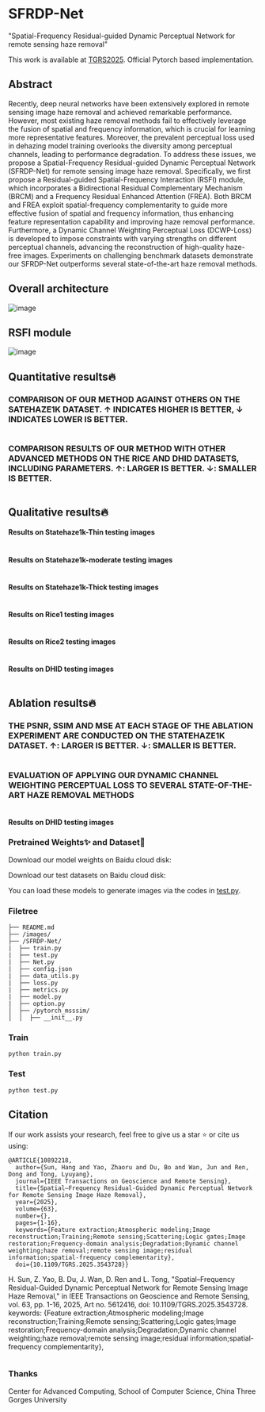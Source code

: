 # SFRDP-Net
"Spatial-Frequency Residual-guided Dynamic Perceptual Network for remote sensing haze removal"

This work is available at [TGRS2025](https://ieeexplore.ieee.org/document/10892218). Official Pytorch based implementation.

## Abstract
Recently, deep neural networks have been extensively explored in remote sensing image haze removal and achieved remarkable performance. However, most existing haze removal methods fail to effectively leverage the fusion of spatial and frequency information, which is crucial for learning more representative features. Moreover, the prevalent perceptual loss used in dehazing model training overlooks the diversity among perceptual channels, leading to performance degradation. To address these issues, we propose a Spatial-Frequency Residual-guided Dynamic Perceptual Network (SFRDP-Net) for remote sensing image haze removal. Specifically, we first propose a Residual-guided Spatial-Frequency Interaction (RSFI) module, which incorporates a Bidirectional Residual Complementary Mechanism (BRCM) and a Frequency Residual Enhanced Attention (FREA). Both BRCM and FREA exploit spatial-frequency complementarity to guide more effective fusion of spatial and frequency information, thus enhancing feature representation capability and improving haze removal performance. Furthermore, a Dynamic Channel Weighting Perceptual Loss (DCWP-Loss) is developed to impose constraints with varying strengths on different perceptual channels, advancing the reconstruction of high-quality haze-free images. Experiments on challenging benchmark datasets demonstrate our SFRDP-Net outperforms several state-of-the-art haze removal methods.

## Overall architecture
![image](/images/net.png)

## RSFI module
![image](/images/RSFI.png)

## Quantitative results🔥

### COMPARISON OF OUR METHOD AGAINST OTHERS ON THE SATEHAZE1K DATASET. ↑ INDICATES HIGHER IS BETTER, ↓ INDICATES LOWER IS BETTER.
<div style="text-align: center">
<img alt="" src="/images/Table1.png" style="display: inline-block;" />
</div>

### COMPARISON RESULTS OF OUR METHOD WITH OTHER ADVANCED METHODS ON THE RICE AND DHID DATASETS, INCLUDING PARAMETERS. ↑: LARGER IS BETTER. ↓: SMALLER IS BETTER.
<div style="text-align: center">
<img alt="" src="/images/Table2.png" style="display: inline-block;" />
</div>

## Qualitative results🔥

#### Results on Statehaze1k-Thin testing images
<div style="text-align: center">
<img alt="" src="/images/thin.png" style="display: inline-block;" />
</div>

#### Results on Statehaze1k-moderate testing images
<div style="text-align: center">
<img alt="" src="/images/moderate.png" style="display: inline-block;" />
</div>

#### Results on Statehaze1k-Thick testing images
<div style="text-align: center">
<img alt="" src="/images/thick.png" style="display: inline-block;" />
</div>

#### Results on Rice1 testing images
<div style="text-align: center">
<img alt="" src="/images/rice1.png" style="display: inline-block;" />
</div>

#### Results on Rice2 testing images
<div style="text-align: center">
<img alt="" src="/images/rice2.png" style="display: inline-block;" />
</div>

#### Results on DHID testing images
<div style="text-align: center">
<img alt="" src="/images/DHID.png" style="display: inline-block;" />
</div>

## Ablation results🔥

### THE PSNR, SSIM AND MSE AT EACH STAGE OF THE ABLATION EXPERIMENT ARE CONDUCTED ON THE STATEHAZE1K DATASET. ↑: LARGER IS BETTER. ↓: SMALLER IS BETTER.

<div style="text-align: center">
<img alt="" src="/images/Table3.png" style="display: inline-block;" />
</div>

### EVALUATION OF APPLYING OUR DYNAMIC CHANNEL WEIGHTING PERCEPTUAL LOSS TO SEVERAL STATE-OF-THE-ART HAZE REMOVAL METHODS

<div style="text-align: center">
<img alt="" src="/images/Table4.png" style="display: inline-block;" />
</div>

#### Results on DHID testing images

### Pretrained Weights✨ and Dataset🤗

Download our model weights on Baidu cloud disk: 

Download our test datasets on Baidu cloud disk: 

You can load these models to generate images via the codes in [test.py](SFRDP-Net/test.py).

### Filetree

```
├── README.md
├── /images/
├── /SFRDP-Net/
|  ├── train.py
|  ├── test.py
|  ├── Net.py
|  ├── config.json
|  ├── data_utils.py
|  ├── loss.py
|  ├── metrics.py
|  ├── model.py
|  ├── option.py
│  ├── /pytorch_msssim/
│  │  ├── __init__.py

```

### Train

```shell
python train.py 
```

### Test

 ```shell
python test.py 
 ```

## Citation
If our work assists your research, feel free to give us a star ⭐ or cite us using:
```
@ARTICLE{10892218,
  author={Sun, Hang and Yao, Zhaoru and Du, Bo and Wan, Jun and Ren, Dong and Tong, Lyuyang},
  journal={IEEE Transactions on Geoscience and Remote Sensing}, 
  title={Spatial–Frequency Residual-Guided Dynamic Perceptual Network for Remote Sensing Image Haze Removal}, 
  year={2025},
  volume={63},
  number={},
  pages={1-16},
  keywords={Feature extraction;Atmospheric modeling;Image reconstruction;Training;Remote sensing;Scattering;Logic gates;Image restoration;Frequency-domain analysis;Degradation;Dynamic channel weighting;haze removal;remote sensing image;residual information;spatial-frequency complementarity},
  doi={10.1109/TGRS.2025.3543728}}

```
H. Sun, Z. Yao, B. Du, J. Wan, D. Ren and L. Tong, "Spatial–Frequency Residual-Guided Dynamic Perceptual Network for Remote Sensing Image Haze Removal," in IEEE Transactions on Geoscience and Remote Sensing, vol. 63, pp. 1-16, 2025, Art no. 5612416, doi: 10.1109/TGRS.2025.3543728.
keywords: {Feature extraction;Atmospheric modeling;Image reconstruction;Training;Remote sensing;Scattering;Logic gates;Image restoration;Frequency-domain analysis;Degradation;Dynamic channel weighting;haze removal;remote sensing image;residual information;spatial-frequency complementarity},
```

```

### Thanks

Center for Advanced Computing, School of Computer Science, China Three Gorges University
